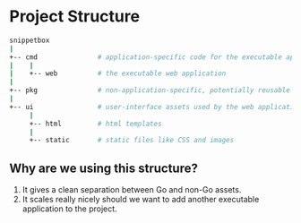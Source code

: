 # Project Structure

```sh
snippetbox
|
+-- cmd               # application-specific code for the executable application(s) in the project
|    |
|    +-- web          # the executable web application
|
+-- pkg               # non-application-specific, potentially reusable code like validation helpers and SQL database models for the project
|
+-- ui                # user-interface assets used by the web application\
     |
     +-- html         # html templates
     |
     +-- static       # static files like CSS and images
```

## Why are we using this structure?

1. It gives a clean separation between Go and non-Go assets.
2. It scales really nicely should we want to add another executable application to the project.
